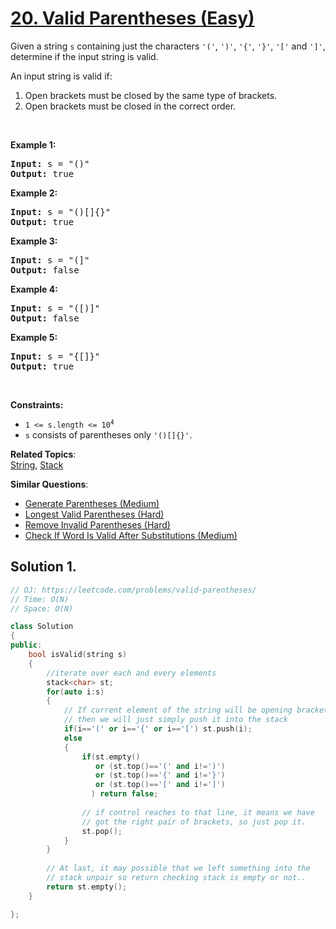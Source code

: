 # [20. Valid Parentheses (Easy)](https://leetcode.com/problems/valid-parentheses/)

<p>Given a string <code>s</code> containing just the characters <code>'('</code>, <code>')'</code>, <code>'{'</code>, <code>'}'</code>, <code>'['</code> and <code>']'</code>, determine if the input string is valid.</p>

<p>An input string is valid if:</p>

<ol>
	<li>Open brackets must be closed by the same type of brackets.</li>
	<li>Open brackets must be closed in the correct order.</li>
</ol>

<p>&nbsp;</p>
<p><strong>Example 1:</strong></p>

<pre><strong>Input:</strong> s = "()"
<strong>Output:</strong> true
</pre>

<p><strong>Example 2:</strong></p>

<pre><strong>Input:</strong> s = "()[]{}"
<strong>Output:</strong> true
</pre>

<p><strong>Example 3:</strong></p>

<pre><strong>Input:</strong> s = "(]"
<strong>Output:</strong> false
</pre>

<p><strong>Example 4:</strong></p>

<pre><strong>Input:</strong> s = "([)]"
<strong>Output:</strong> false
</pre>

<p><strong>Example 5:</strong></p>

<pre><strong>Input:</strong> s = "{[]}"
<strong>Output:</strong> true
</pre>

<p>&nbsp;</p>
<p><strong>Constraints:</strong></p>

<ul>
	<li><code>1 &lt;= s.length &lt;= 10<sup>4</sup></code></li>
	<li><code>s</code> consists of parentheses only <code>'()[]{}'</code>.</li>
</ul>


**Related Topics**:  
[String](https://leetcode.com/tag/string/), [Stack](https://leetcode.com/tag/stack/)

**Similar Questions**:
* [Generate Parentheses (Medium)](https://leetcode.com/problems/generate-parentheses/)
* [Longest Valid Parentheses (Hard)](https://leetcode.com/problems/longest-valid-parentheses/)
* [Remove Invalid Parentheses (Hard)](https://leetcode.com/problems/remove-invalid-parentheses/)
* [Check If Word Is Valid After Substitutions (Medium)](https://leetcode.com/problems/check-if-word-is-valid-after-substitutions/)

## Solution 1.

```cpp
// OJ: https://leetcode.com/problems/valid-parentheses/
// Time: O(N)
// Space: O(N)

class Solution 
{
public:
    bool isValid(string s) 
    {
        //iterate over each and every elements
        stack<char> st;
        for(auto i:s)  
        {
            // If current element of the string will be opening bracket 
            // then we will just simply push it into the stack
            if(i=='(' or i=='{' or i=='[') st.push(i);  
            else  
            {
                if(st.empty()
                   or (st.top()=='(' and i!=')') 
                   or (st.top()=='{' and i!='}') 
                   or (st.top()=='[' and i!=']')
                  ) return false;
                
                // if control reaches to that line, it means we have 
                // got the right pair of brackets, so just pop it.
                st.pop();  
            }
        }
        
        // At last, it may possible that we left something into the 
        // stack unpair so return checking stack is empty or not..
        return st.empty();  
    }

};
```
